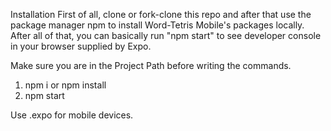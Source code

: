 Installation
First of all, clone or fork-clone this repo and after that use the package manager npm to install Word-Tetris Mobile's packages locally. After all of that, you can basically run "npm start" to see developer console in your browser supplied by Expo.

Make sure you are in the Project Path before writing the commands.

1. npm i or npm install
2. npm start


Use .expo for mobile devices.
